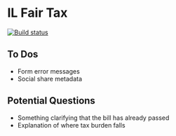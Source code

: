 # IL Fair Tax

[![Build status](https://github.com/pjsier/il-fair-tax/workflows/CICD/badge.svg)](https://github.com/pjsier/il-fair-tax/actions?query=workflow%3ACICD)

## To Dos

- Form error messages
- Social share metadata

## Potential Questions

- Something clarifying that the bill has already passed
- Explanation of where tax burden falls
